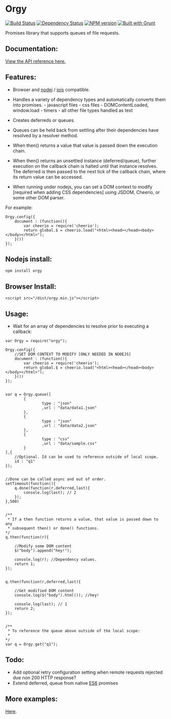 Orgy
====

[![Build Status](https://travis-ci.org/tecfu/orgy-js.svg?branch=master)](https://travis-ci.org/tecfu/orgy-js) [![Dependency Status](https://david-dm.org/tecfu/orgy-js.png)](https://david-dm.org/tecfu/orgy-js) [![NPM version](https://badge.fury.io/js/orgy.svg)](http://badge.fury.io/js/orgy) [![Built with Grunt](https://cdn.gruntjs.com/builtwith.png)](http://gruntjs.com/)

Promises library that supports queues of file requests.

## Documentation:
[View the API reference here.](http://tecfu.github.io/orgy-js/docs/orgy.html "API Reference")

## Features:

- Browser and [nodej](https://nodejs.org/) / [iojs](https://iojs.org/en/index.html) compatible.

- Handles a variety of dependency types and automatically converts them into promises.
		- javascript files
		- css files
		- DOMContentLoaded, window.load
		- timers
		- all other file types handled as text

- Creates deferreds or queues.

- Queues can be held back from settling after their dependencies have resolved by a resolver method.

- When then() returns a value that value is passed down the execution chain.

- When then() returns an unsettled instance (deferred/queue), further execution on the callback chain is halted until that instance resolves. The deferred is then passed to the next tick of the callback chain, where its return value can be accessed.

- When running under nodejs, you can set a DOM context to modify [required when adding CSS dependencies] using JSDOM, Cheerio, or some other DOM parser.

For example:

```
Orgy.config({
	document : (function(){
		var cheerio = require('cheerio');
		return global.$ = cheerio.load("<html><head></head><body></body></html>");
	}())
});
```

## Nodejs install:

```
npm install orgy
```

## Browser Install:

```
<script src="/dist/orgy.min.js"></script>
```

## Usage:

- Wait for an array of dependencies to resolve prior to executing a callback:


```
var Orgy = require("orgy");

Orgy.config({
	//SET DOM CONTEXT TO MODIFY [ONLY NEEDED IN NODEJS]
	document : (function(){
		var cheerio = require('cheerio');
		return global.$ = cheerio.load("<html><head></head><body></body></html>");
	}())
});


var q = Orgy.queue([
		{
				type : "json"
				,url : "data/data1.json"
		},
		{
				type : "json"
				,url : "data/data2.json"
		},
		{
				type : "css"
				,url : "data/sample.css"
		}
],{
	//Optional. Id can be used to reference outside of local scope.
	id : "q1" 
});


//Done can be called async and out of order.
setTimeout(function(){
	q.done(function(r,deferred,last){
		console.log(last); // 2
	});
},500)


/**
 * If a then function returns a value, that value is passed down to any
 * subsequent then() or done() functions.
*/
q.then(function(r){

	//Modify some DOM content
	$("body").append("hey!");

	console.log(r); //Dependency values.
	return 1;
});


q.then(function(r,deferred,last){

	//Get modified DOM content
	console.log($("body").html()); //hey!

	console.log(last); // 1
	return 2;
});


/**
 * To reference the queue above outside of the local scope:
 *
*/
var q = Orgy.get("q1");

```

## Todo:

- Add optional retry configuration setting when remote requests rejected due non 200 HTTP response?
- Extend deferred, queue from native [ES6](https://developer.mozilla.org/en-US/docs/Web/JavaScript/Reference/Global_Objects/Promise)    promises

## More examples:

[Here](https://github.com/tecfu/orgy-js/tree/master/test).
